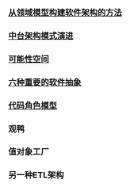 ### [从领域模型构建软件架构的方法](架构思考/从领域模型构建软件架构的方法.md)
### [中台架构模式演进](架构思考/中台架构演进.MD) 
### [可能性空间](架构思考/可能性空间.md) 
### [六种重要的软件抽象](架构思考/六种重要的软件抽象.md) 
### [代码角色模型](架构思考/领域驱动：代码角色模型.md) 

### 观鸭
### 值对象工厂
### 另一种ETL架构
